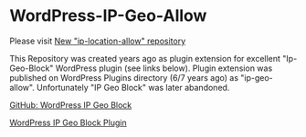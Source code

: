 # WordPress-IP-Geo-Allow

Please visit [New "ip-location-allow" repository](https://github.com/ddur/ip-location-allow)

This Repository was created years ago as plugin extension for excellent "Ip-Geo-Block" WordPress plugin (see links below).
Plugin extension was published on WordPress Plugins directory (6/7 years ago) as "ip-geo-allow". Unfortunately "IP Geo Block" was later abandoned.


[GitHub: WordPress IP Geo Block](https://github.com/tokkonopapa/WordPress-IP-Geo-Block) 

[WordPress IP Geo Block Plugin](https://wordpress.org/plugins/ip-geo-block/)

